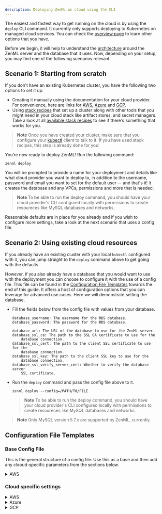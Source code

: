 ```yaml
---
description: Deploying ZenML on cloud using the CLI
---
```


The easiest and fastest way to get running on the cloud is by using the `deploy` CLI command. It currently only supports deploying to Kubernetes on managed cloud services. You can check the [overview page](./deployment.md) to learn other options that you have.  

Before we begin, it will help to understand the [architecture](./how-it-works.md#architecture) around the ZenML server and the database that it uses. Now, depending on your setup, you may find one of the following scenarios relevant.

## Scenario 1: Starting from scratch

If you don't have an existing Kubernetes cluster, you have the following two options to set it up:
- Creating it manually using the documentation for your cloud provider. For convenience, here are links for [AWS](https://docs.aws.amazon.com/eks/latest/userguide/create-cluster.html), [Azure](https://learn.microsoft.com/en-us/azure/aks/learn/quick-kubernetes-deploy-portal?tabs=azure-cli) and [GCP](https://cloud.google.com/kubernetes-engine/docs/how-to/creating-a-zonal-cluster#before_you_begin).
- Using [stack recipes](../practical/stack-recipes.md) that set up a cluster along with other tools that you might need in your cloud stack like artifact stores, and secret managers. Take a look at all [available stack recipes](https://github.com/zenml-io/mlops-stacks#-list-of-recipes) to see if there's something that works for you.

> **Note**
> Once you have created your cluster, make sure that you configure your [kubectl](https://kubernetes.io/docs/tasks/tools/#kubectl) client to talk to it. If you have used stack recipes, this step is already done for you!

You're now ready to deploy ZenML! Run the following command:
```
zenml deploy
```
You will be prompted to provide a name for your deployment and details like what cloud provider you want to deploy to, in addition to the username, password and email you want to set for the default user — and that's it! It creates the database and any VPCs, permissions and more that is needed.

> **Note**
> To be able to run the deploy command, you should have your cloud provider's CLI configured locally with permissions to create resoureces like MySQL databases and networks.

Reasonable defaults are in place for you already and if you wish to configure more settings, take a look at the next scenario that uses a config file.

## Scenario 2: Using existing cloud resources

If you already have an existing cluster with your local `kubectl` configured with it, you can jump straight to the `deploy` command above to get going with the defaults. 

However, if you also already have a database that you would want to use with the deployment you can choose to configure it with the use of a config file. This file can be found in the [Configuration File Templates](#configuration-file-templates) towards the end of this guide. It offers a host of configuration options that you can leverage for advanced use cases. Here we will demonstrate setting the database.

- Fill the fields below from the config file with values from your database.

    ```
    database_username: The username for the RDS database.
    database_password: The password for the RDS database.
    
    database_url: The URL of the database to use for the ZenML server.
    database_ssl_ca: The path to the SSL CA certificate to use for the
        database connection.
    database_ssl_cert: The path to the client SSL certificate to use for the
        database connection.
    database_ssl_key: The path to the client SSL key to use for the
        database connection.
    database_ssl_verify_server_cert: Whether to verify the database server
        SSL certificate.
    ```

- Run the `deploy` command and pass the config file above to it.

    ```
    zenml deploy --config=/PATH/TO/FILE
    ```
    > **Note**
    > To be able to run the deploy command, you should have your cloud provider's CLI configured locally with permissions to create resoureces like MySQL databases and networks.


> **Note**
> Only MySQL version 5.7.x are supported by ZenML, currently.

## Configuration File Templates

### Base Config File
This is the general structure of a config file. Use this as a base and then add any clooud-specific parameters from the sections below. 

<details>
    <summary>AWS</summary>

```
name: Name of the server deployment.
provider: The server provider type. # one of aws, gcp or azure
username: The username for the default ZenML server account.
password: The password for the default ZenML server account.
log_level: The log level to set the terraform client to. Choose one of
    TRACE, DEBUG, INFO, WARN or ERROR (case insensitive).
helm_chart: The path to the ZenML server helm chart to use for
    deployment.
namespace: The Kubernetes namespace to deploy the ZenML server to.
kubectl_config_path: The path to the kubectl config file to use for
    deployment.
ingress_tls: Whether to use TLS for the ingress.
ingress_tls_generate_certs: Whether to generate self-signed TLS
    certificates for the ingress.
ingress_tls_secret_name: The name of the Kubernetes secret to use for
    the ingress.
ingress_path: The path to use for the ingress.
create_ingress_controller: Whether to deploy an nginx ingress
    controller as part of the deployment.
ingress_controller_hostname: The ingress controller hostname to use for
    the ingress self-signed certificate and to compute the ZenML server
    URL.
database_username: The username for the database.
database_password: The password for the database.
database_url: The URL of the database to use for the ZenML server.
database_ssl_ca: The path to the SSL CA certificate to use for the
    database connection.
database_ssl_cert: The path to the client SSL certificate to use for the
    database connection.
database_ssl_key: The path to the client SSL key to use for the
    database connection.
database_ssl_verify_server_cert: Whether to verify the database server
    SSL certificate.
```

</details>

### Cloud specific settings

<details>
    <summary>AWS</summary>

```
region: The AWS region to deploy to.
create_rds: Whether to create an RDS database.
db_name: Name of RDS database to create.
db_type: Type of RDS database to create.
db_version: Version of RDS database to create.
db_instance_class: Instance class of RDS database to create.
db_allocated_storage: Allocated storage of RDS database to create.
```

The `database_username` and `database_password` from the general config is used to set tose variables for the AWS RDS instance as well.

</details>

<details>
    <summary>Azure</summary>

```

```

</details>

<details>
    <summary>GCP</summary>

```

```

</details>

